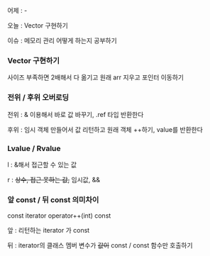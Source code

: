 어제 : -

오늘 : Vector 구현하기

이슈 : 메모리 관리 어떻게 하는지 공부하기

### Vector 구현하기

사이즈 부족하면 2배해서 다 옮기고 원래 arr 지우고 포인터 이동하기

### 전위 / 후위 오버로딩

전위 : & 이용해서 바로 값 바꾸기, .ref 타입 반환한다 

후위 : 임시 객체 만들어서 값 리턴하고 원래 객체 ++하기, value를 반환한다 

### Lvalue / Rvalue

l : &해서 접근할 수 있는 값

r : ~~상수, 접근 못하는 값,~~ 임시값, &&

### 앞 const / 뒤 const 의미차이

const iterator operator++(int) const

앞 : 리턴하는 iterator 가 const 

뒤 : iterator의 클래스 멤버 변수가 ~~값이~~ const / const 함수만 호출하기
